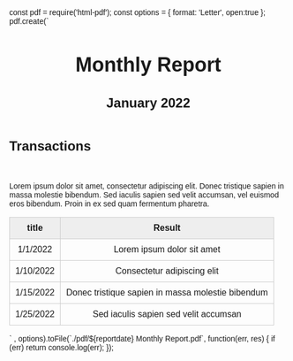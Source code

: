 const pdf = require('html-pdf');
const options = { format: 'Letter', open:true };
pdf.create(`<!DOCTYPE html>
<html>

<head>
<title>Monthly Transaction Report</title>
</head>

<body style="font-family: Arial, sans-serif; ">
<div style="text-align: center; margin: 50px 0;">
<h1 style="font-size: 36px; margin-bottom: 10px;">Monthly Report</h1>
<h2 style="font-size: 24px; margin-bottom: 20px;">January 2022</h2>
</div>

<div style="margin-top: 50px; ">
<h2 style="font-size: 24px; margin-bottom: 10px;" id="transactions">Transactions</h2>
<div style="margin-top: 50px;">
    <p>Lorem ipsum dolor sit amet, consectetur adipiscing elit. Donec tristique sapien in massa molestie
        bibendum. Sed iaculis sapien sed velit accumsan, vel euismod eros bibendum. Proin in ex sed quam
        fermentum pharetra.</p>
</div>
<div >
    <table style="border-collapse: collapse;text-align: center; width: 100%;">
        <thead>
            <tr>
                <th style="text-align: center; padding: 10px; background-color: #eee; border: 1px solid #ccc;">
                    title</th>
                <th style="text-align: center; padding: 10px; background-color: #eee; border: 1px solid #ccc;">
                    Result</th>
            </tr>
        </thead>
        <tbody>
            <tr>
                <td style="padding: 10px; border: 1px solid #ccc;">1/1/2022</td>
                <td style="padding: 10px; border: 1px solid #ccc;">Lorem ipsum dolor sit amet</td>
            </tr>
            <tr>
                <td style="padding: 10px; border: 1px solid #ccc;">1/10/2022</td>
                <td style="padding: 10px; border: 1px solid #ccc;">Consectetur adipiscing elit</td>
            </tr>
            <tr>
                <td style="padding: 10px; border: 1px solid #ccc;">1/15/2022</td>
                <td style="padding: 10px; border: 1px solid #ccc;">Donec tristique sapien in massa molestie
                    bibendum</td>
            </tr>
            <tr>
                <td style="padding: 10px; border: 1px solid #ccc;">1/25/2022</td>
                <td style="padding: 10px; border: 1px solid #ccc;">Sed iaculis sapien sed velit accumsan</td>
            </tr>
        </tbody>
    </table>
    <div style="text-align: center;">
        <canvas id="chart" width="500" height="500" style="margin: 0 auto;"></canvas>
    </div>
    </div>
</div>

<script>
// Define your data in a JSON object
var data = {
    "zfbsj": 10,
    "snv": 20,
    "z,onbe": 30,
    "z,nszglz": 15
  
};
// Get the canvas element and its drawing context
var canvas = document.getElementById('chart');
var ctx = canvas.getContext('2d');
// Calculate the total value of the data
var total = 0;
for (var key in data) {
    total += data[key];
}
// Set up some variables for drawing the chart
var cx = canvas.width / 2;
var cy = canvas.height / 2;
var radius = Math.min(cx, cy) * 0.8;
// Loop through the data and draw each slice of the pie chart
var startAngle = 0;
for (var key in data) {
    var sliceAngle = 2 * Math.PI * data[key] / total;
    var endAngle = startAngle + sliceAngle;
    // Draw the slice
    ctx.beginPath();
    ctx.moveTo(cx, cy);
    ctx.arc(cx, cy, radius, startAngle, endAngle);
    ctx.fillStyle = getRandomColor(); // for example, you can define this function to generate random colors
    ctx.fill();
    // Draw the label and percentage
    var midAngle = startAngle + sliceAngle / 2;
    var labelRadius = radius * 0.7;
    var dx = Math.cos(midAngle) * labelRadius;
    var dy = Math.sin(midAngle) * labelRadius;
    var labelX = cx + dx;
    var labelY = cy + dy;
    ctx.fillStyle = 'black';
    ctx.font = '12px sans-serif';
    ctx.textAlign = 'center';
    ctx.textBaseline = 'middle';
    ctx.fillText(key + ' (' + Math.round(data[key] / total * 100) + '%)', labelX, labelY);
    startAngle = endAngle;
}

// Helper function to generate random colors
function getRandomColor() {
    var letters = '0123456789ABCDEF';
    var color = '#';
    for (var i = 0; i < 6; i++) {
        color += letters[Math.floor(Math.random() * 16)];
    }
    return color;
}
</script>

</body>

</html>`
, options).toFile(`./pdf/${reportdate} Monthly Report.pdf`, function(err, res) {
    if (err) return console.log(err);
});